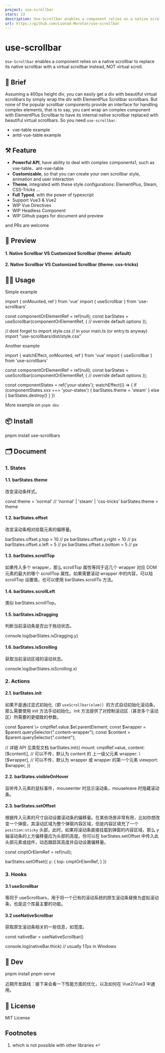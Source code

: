 ```yaml
---
project: use-scrollbar
stars: 13
description: Use-Scrollbar enables a component relies on a native scrollbar to replace its native scrollbar with a virtual scrollbar instead, NOT virtual scroll.
url: https://github.com/Lionad-Morotar/use-scrollbar
---
```


use-scrollbar
=============

`Use-Scrollbar` enables a component relies on a native scrollbar to replace its native scrollbar with a virtual scrollbar instead, NOT virtual scroll.

🎇 Brief
--------

Assuming a 400px height div, you can easily get a div with beautiful virtual scrollbars by simply wrap the div with ElementPlus Scrollbar scrollbars. But none of the popular scrollbar components provide an interface for handling complex elements, that is to say, you cant wrap an complex component with ElementPlus Scrollbar to have its internal native scrollbar replaced with beautiful virtual scrollbars. So you need `use-scrollbar`.

-   vxe-table example
-   antd-vue-table example

⚒️ Feature
----------

-   **Powerful API**, have ability to deal with complex components1, such as vxe-table、ant-vue-table
-   **Customizable**, so that you can create your own scrollbar style, animation and user interaction
-   **Theme**, integrated with these style configurations: ElementPlus, Steam, CSS-Tricks ...
-   **Full Typed**, with the power of typescript
-   Support Vue3 & Vue2
-   WIP Vue Directives
-   WIP Headless Component
-   WIP Github pages for document and preview

and PRs are welcome

📸 Preview
----------

#### 1\. Native Scrollbar **VS** Customized Scrollbar (theme: default)

#### 2\. Native Scrollbar **VS** Customized Scrollbar (theme: css-tricks)

🤹‍♀️ Usage
-----------

Simple example

import { onMounted, ref } from 'vue'
import { useScrollbar } from 'use-scrollbars'

const componentOrElementRef \= ref(null);
const barStates \= useScrollbar(componentOrElementRef, {
  // override default options
});

// dont forget to import style.css
// in your main.ts (or entry.ts anyway)
import "use-scrollbars/dist/style.css"

Another example

import { watchEffect, onMounted, ref } from 'vue'
import { useScrollbar } from 'use-scrollbars'

const componentOrElementRef \= ref(null);
const barStates \= useScrollbar(componentOrElementRef, {
  // override default options
});

const componentStates \= ref('your-states');
watchEffect(() \=> {
  if (componentStates.xxx \=== 'your-states') {
    barStates.theme \= 'steam'
  } else {
    barStates.destroy()
  }
})

More example on `pnpm dev`

📦 Install
----------

pnpm install use-scrollbars

🗂️ Document
------------

### 1\. States

#### 1.1. barStates.theme

改变滚动条样式。

const theme \= 'normal' // 'normal' | 'steam' | 'css-tricks'
barStates.theme \= theme

#### 1.2. barStates.offset

改变滚动条相对挂载元素的偏移量。

barStates.offset.y.top \= 10 // px
barStates.offset.y.right \= 10 // px
barStates.offset.x.left \= 5 // px
barStates.offset.x.bottom \= 5 // px

#### 1.3. barStates.scrollTop

如果传入多个 wrapper，那么 scrollTop 属性等同于这几个 wrapper 对应 DOM 元素的最大的哪个 scrollTop 属性。如果需要滚动 wrapper 中的内容，可以给 scrollTop 设置值，也可以使用 barStates.scrollTo 方法。

#### 1.4. barStates.scrollLeft

类似 barStates.scrollTop。

#### 1.5. barStates.isDragging

判断当前滚动条是否出于拖动状态。

console.log(barStates.isDragging.y)

#### 1.6. barStates.isScrolling

获取当前滚动区域的滚动状态。

console.log(barStates.isScrolling.x)

### 2\. Actions

#### 2.1. barStates.init

如果不是通过显式初始化（即 `useScrollbar(elem)`）的方式自动初始化滚动条，那么需要使用 init 方法手动初始化。init 方法提供了对控制滚动区（甚至多个滚动区）所需要的更细致的参数。

const $parent \= cmptRef.value.$el.parentElement;
const $wrapper \= $parent.querySelector(".content-wrapper");
const $content \= $parent.querySelector(".content");

// 详细 API 见类型文档
barStates.init({
  mount: cmptRef.value,
  content: \[$content\],
  // 可以不传，默认为 content 的 上一级父元素
  wrapper: \[$wrapper\],
  // 可以不传，默认为 wrapper 或 wrapper 的第一个元素
  viewport: $wrapper,
})

#### 2.2. barStates.visibleOnHover

监听传入元素的鼠标事件，mouseenter 时显示滚动条，mouseleave 时隐藏滚动条。

#### 2.3. barStates.setOffset

根据传入元素的尺寸自动设置滚动条的偏移量。在某些场景非常有用，比如你想改变一个弹窗，其滚动区域为整个弹窗内容区域，但是内容区填充了一个 `position:sticky` 头部，此时，如果将滚动条直接挂载到弹窗的内容区域，那么 y 轴滚动条的上方偏移量应为头部的高度。你可以在 barStates.setOffset 中传入此头部元素或组件，动态跟踪其高度并自动设置偏移量。

const cmptOrElemRef \= ref(null);

barStates.setOffset({
  y: {
    top: cmptOrElemRef,
  }
})

### 3\. Hooks

#### 3.1 useScrollbar

等同于 useScrollbars，用于将一个已有的滚动系统的原生滚动条替换为虚拟滚动条，也是这个库最主要的功能。

#### 3.2 useNativeScrollbar

获取原生滚动条相关的一些信息，如宽度。

const nativeBar \= useNativeScrollbar()

console.log(nativeBar.thick) // usually 17px in Windows

🚩 Dev
------

pnpm install
pnpm serve

近期开发路线：接下来会看一下性能方面的优化，以及如何在 Vue2/Vue3 中通用。

📄 License
----------

MIT License

Footnotes
---------

1.  which is not possible with other libraries ↩
